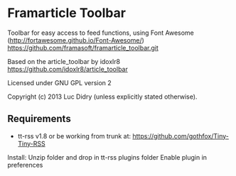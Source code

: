 Framarticle Toolbar
=============

Toolbar for easy access to feed functions, using Font Awesome (http://fortawesome.github.io/Font-Awesome/)
https://github.com/framasoft/framarticle_toolbar.git

Based on the article_toolbar by idoxlr8
https://github.com/idoxlr8/article_toolbar



Licensed under GNU GPL version 2

Copyright (c) 2013 Luc Didry (unless explicitly stated otherwise).

## Requirements

* tt-rss v1.8 or be working from trunk at:
https://github.com/gothfox/Tiny-Tiny-RSS

Install:
Unzip folder and drop in tt-rss plugins folder
Enable plugin in preferences
